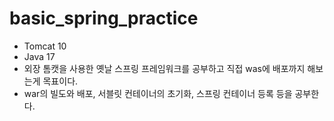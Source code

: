 # basic_spring_practice

- Tomcat 10
- Java 17
- 외장 톰캣을 사용한 옛날 스프링 프레임워크를 공부하고 직접 was에 배포까지 해보는게 목표이다.
- war의 빌도와 배포, 서블릿 컨테이너의 초기화, 스프링 컨테이너 등록 등을 공부한다.
